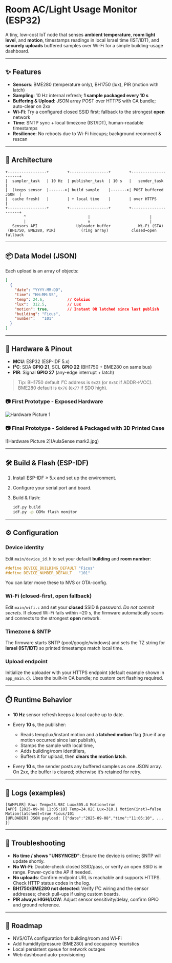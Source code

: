 # Room AC/Light Usage Monitor (ESP32)

A tiny, low-cost IoT node that senses **ambient temperature**, **room light level**, and **motion**, timestamps readings in local Israel time (IST/IDT), and **securely uploads** buffered samples over Wi-Fi for a simple building-usage dashboard.

---

## ✨ Features

* **Sensors**: BME280 (temperature only), BH1750 (lux), PIR (motion with latch)
* **Sampling**: 10 Hz internal refresh; **1 sample packaged every 10 s**
* **Buffering & Upload**: JSON array POST over HTTPS with CA bundle; auto-clear on 2xx
* **Wi-Fi**: Try a configured closed SSID first; fallback to the strongest **open** network
* **Time**: SNTP sync + local timezone (IST/IDT), human-readable timestamps
* **Resilience**: No reboots due to Wi-Fi hiccups; background reconnect & rescan

---

## 🧱 Architecture

```
+-----------------+        +-----------------+        +---------------------+
|  sampler_task   | 10 Hz  | publisher_task  | 10 s   |   sender_task       |
|  (keeps sensor  |------->| build sample    |------->| POST buffered JSON  |
|  cache fresh)   |        | + local time    |        | over HTTPS          |
+-----------------+        +-----------------+        +---------------------+
        ^                           |                          |
        |                           v                          |
   Sensors API                 Uploader buffer            Wi-Fi (STA)
 (BH1750, BME280, PIR)           (ring array)          closed→open fallback
```

---

## 📦 Data Model (JSON)

Each upload is an array of objects:

```json
[
  {
    "date": "YYYY-MM-DD",
    "time": "HH:MM:SS",
    "temp": 24.6,          // Celsius
    "lux":  312.5,         // Lux
    "motion": true,        // Instant OR latched since last publish
    "building": "Ficus",
    "number":   "101"
  }
]
```

---

## 🔌 Hardware & Pinout

* **MCU**: ESP32 (ESP-IDF 5.x)
* **I²C**: SDA **GPIO 21**, SCL **GPIO 22** (BH1750 + BME280 on same bus)
* **PIR**: Signal **GPIO 27** (any-edge interrupt + latch)

> Tip: BH1750 default I²C address is `0x23` (or `0x5C` if ADDR→VCC). BME280 default is `0x76` (`0x77` if SDO high).

### 📷 First Prototype - Exposed Hardware

![Hardware Picture 1](WhatsApp%20Image%202025-09-08%20at%2011.53.40_1dadab79.jpg)

### 📷 Final Prototype - Soldered & Packaged with 3D Printed Case

![Hardware Picture 2](AulaSense mark2.jpg)

---

## 🛠️ Build & Flash (ESP-IDF)

1. Install ESP-IDF ≥ 5.x and set up the environment.
2. Configure your serial port and board.
3. Build & flash:

   ```bash
   idf.py build
   idf.py -p COMx flash monitor
   ```

---

## ⚙️ Configuration

### Device identity

Edit `main/device_id.h` to set your default **building** and **room number**:

```c
#define DEVICE_BUILDING_DEFAULT "Ficus"
#define DEVICE_NUMBER_DEFAULT   "101"
```

You can later move these to NVS or OTA-config.

### Wi-Fi (closed-first, open fallback)

Edit `main/wifi.c` and set your **closed** SSID & password. *Do not commit secrets.* If closed Wi-Fi fails within \~20 s, the firmware automatically scans and connects to the strongest **open** network.

### Timezone & SNTP

The firmware starts SNTP (pool/google/windows) and sets the TZ string for **Israel (IST/IDT)** so printed timestamps match local time.

### Upload endpoint

Initialize the uploader with your HTTPS endpoint (default example shown in `app_main.c`). Uses the built-in CA bundle; no custom cert flashing required.

---

## ⏱️ Runtime Behavior

* **10 Hz** sensor refresh keeps a local cache up to date.
* Every **10 s**, the publisher:

  * Reads temp/lux/instant motion and a **latched motion** flag (true if any motion occurred since last publish),
  * Stamps the sample with local time,
  * Adds building/room identifiers,
  * Buffers it for upload, then **clears the motion latch**.
* Every **10 s**, the sender posts any buffered samples as one JSON array. On 2xx, the buffer is cleared; otherwise it’s retained for retry.

---

## 🧪 Logs (examples)

```
[SAMPLER] Raw: Temp=23.98C Lux=305.4 Motion=true
[APP] [2025-09-08 11:05:10] Temp=24.02C Lux=310.1 Motion(inst)=false Motion(latched)=true Ficus/101
[UPLOADER] JSON payload: [{"date":"2025-09-08","time":"11:05:10", ... }]
```

---

## 🧯 Troubleshooting

* **No time / shows "UNSYNCED"**: Ensure the device is online; SNTP will update shortly.
* **No Wi-Fi**: Double-check closed SSID/pass, or verify an open SSID is in range. Power-cycle the AP if needed.
* **No uploads**: Confirm endpoint URL is reachable and supports HTTPS. Check HTTP status codes in the log.
* **BH1750/BME280 not detected**: Verify I²C wiring and the sensor addresses; check pull-ups if using custom boards.
* **PIR always HIGH/LOW**: Adjust sensor sensitivity/delay, confirm GPIO and ground reference.

---

## 🚀 Roadmap

* NVS/OTA configuration for building/room and Wi-Fi
* Add humidity/pressure (BME280) and occupancy heuristics
* Local persistent queue for network outages
* Web dashboard auto-provisioning
